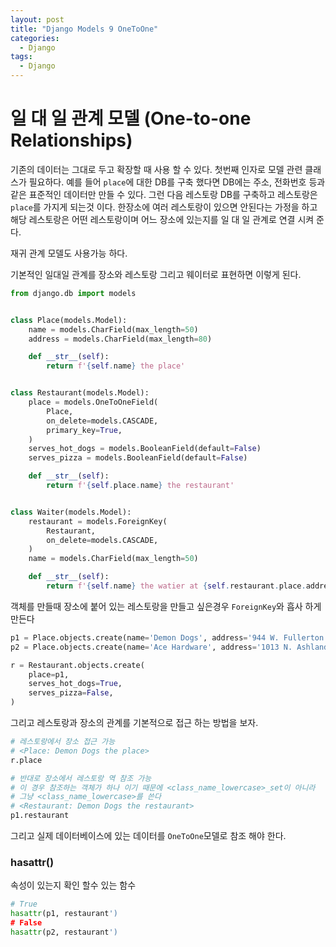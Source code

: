```yaml
---
layout: post
title: "Django Models 9 OneToOne"
categories:
  - Django
tags:
  - Django
---
```

# 일 대 일 관계 모델 (One-to-one Relationships)

기존의 데이터는 그대로 두고 확장할 때 사용 할 수 있다.
첫번째 인자로 모델 관련 클래스가 필요하다.
예를 들어 `place`에 대한 DB를 구축 했다면 DB에는 주소, 전화번호 등과 같은 표준적인 데이터만 만들 수 있다. 그런 다음 레스토랑 DB를 구축하고 레스토랑은 `place`를 가지게 되는것 이다. 한장소에 여러 레스토랑이 있으면 안된다는 가정을 하고 해당 레스토랑은 어떤 레스토랑이며 어느 장소에 있는지를 일 대 일 관계로 연결 시켜 준다.

재귀 관계 모델도 사용가능 하다.
 
기본적인 일대일 관계를 장소와 레스토랑 그리고 웨이터로 표현하면 이렇게 된다.
```python
from django.db import models


class Place(models.Model):
    name = models.CharField(max_length=50)
    address = models.CharField(max_length=80)

    def __str__(self):
        return f'{self.name} the place'


class Restaurant(models.Model):
    place = models.OneToOneField(
        Place,
        on_delete=models.CASCADE,
        primary_key=True,
    )
    serves_hot_dogs = models.BooleanField(default=False)
    serves_pizza = models.BooleanField(default=False)

    def __str__(self):
        return f'{self.place.name} the restaurant'


class Waiter(models.Model):
    restaurant = models.ForeignKey(
        Restaurant,
        on_delete=models.CASCADE,
    )
    name = models.CharField(max_length=50)

    def __str__(self):
        return f'{self.name} the watier at {self.restaurant.place.address}'

```
객체를 만들때 장소에 붙어 있는 레스토랑을 만들고 싶은경우 `ForeignKey`와 흡사 하게 만든다
```python
p1 = Place.objects.create(name='Demon Dogs', address='944 W. Fullerton')
p2 = Place.objects.create(name='Ace Hardware', address='1013 N. Ashland')

r = Restaurant.objects.create(
    place=p1,
    serves_hot_dogs=True,
    serves_pizza=False,
)
```
그리고 레스토랑과 장소의 관계를 기본적으로 접근 하는 방법을 보자.
```python
# 레스토랑에서 장소 접근 가능
# <Place: Demon Dogs the place>
r.place

# 반대로 장소에서 레스토랑 역 참조 가능
# 이 경우 참조하는 객체가 하나 이기 때문에 <class_name_lowercase>_set이 아니라 
# 그냥 <class_name_lowercase>를 쓴다
# <Restaurant: Demon Dogs the restaurant>
p1.restaurant
```
그리고 실제 데이터베이스에 있는 데이터를 `OneToOne`모델로 참조 해야 한다.


### hasattr()
속성이 있는지 확인 할수 있는 함수
```python
# True
hasattr(p1, restaurant')
# False
hasattr(p2, restaurant')
```
 